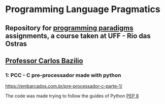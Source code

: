 # Programming Language Pragmatics

## Repository for [programming paradigms](http://profs.ic.uff.br/~bazilio/cursos/lp/) assignments, a course taken at UFF - Rio das Ostras
## [Professor Carlos Bazilio](http://profs.ic.uff.br/~bazilio/)

### 1: PCC - C pre-processador made with python

https://embarcados.com.br/pre-processador-c-parte-1/

The code was made trying to follow the guides of Python [PEP 8](https://peps.python.org/pep-0008/)